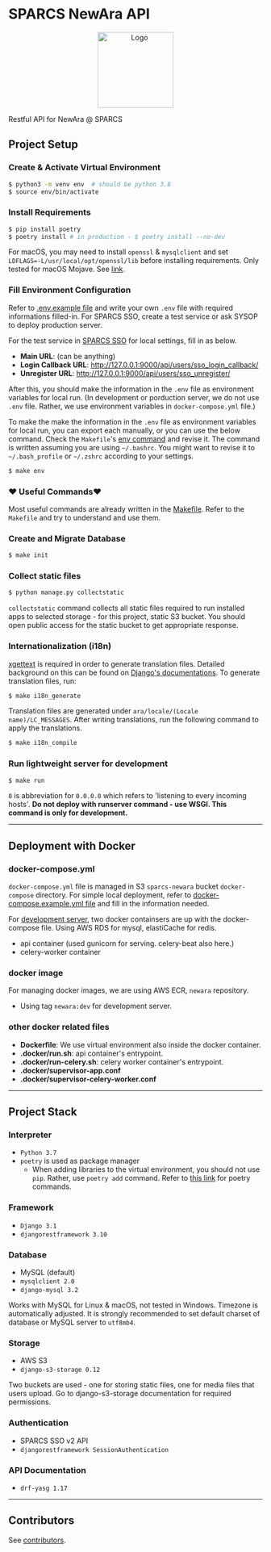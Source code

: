 # SPARCS NewAra API

<p align="center">
  <img src="https://raw.githubusercontent.com/sparcs-kaist/new-ara-web/master/src/assets/Services-Ara.png" alt="Logo" height="150">
</p>

Restful API for NewAra @ SPARCS


## Project Setup

### Create & Activate Virtual Environment

```bash
$ python3 -m venv env  # should be python 3.8
$ source env/bin/activate
```

### Install Requirements

```bash
$ pip install poetry
$ poetry install # in production - $ poetry install --no-dev
```

For macOS, you may need to install `openssl` & `mysqlclient` and set `LDFLAGS=-L/usr/local/opt/openssl/lib` before installing requirements. Only tested for macOS Mojave. See [link](https://stackoverflow.com/questions/50940302/installing-mysql-python-causes-command-clang-failed-with-exit-status-1-on-mac).

### Fill Environment Configuration

Refer to  [.env.example file](https://github.com/sparcs-kaist/new-ara-api/blob/master/.env.example) and write your own `.env` file with required informations filled-in. For SPARCS SSO, create a test service or ask SYSOP to deploy production server.

For the test service in [SPARCS SSO](https://sparcssso.kaist.ac.kr/) for local settings, fill in as below.
- **Main URL**: (can be anything)
- **Login Callback URL**: http://127.0.0.1:9000/api/users/sso_login_callback/
- **Unregister URL**: http://127.0.0.1:9000/api/users/sso_unregister/

After this, you should make the information in the `.env` file as environment variables for local run. (In development or porduction server, we do not use `.env` file. Rather, we use environment variables in `docker-compose.yml` file.)

To make the make the information in the `.env` file as environment variables for local run, you can export each manually, or you can use the below command. Check the `Makefile`'s [env command](https://github.com/sparcs-kaist/new-ara-api/blob/master/Makefile#L32) and revise it. The command is written assuming you are using `~/.bashrc`. You might want to revise it to `~/.bash_profile` or `~/.zshrc` according to your settings.
```bash
$ make env
```

### :heart: Useful Commands:heart:
Most useful commands are already written in the [Makefile](https://github.com/sparcs-kaist/new-ara-api/blob/master/Makefile).
Refer to the `Makefile` and try to understand and use them.

### Create and Migrate Database

```bash
$ make init
```

### Collect static files

```bash
$ python manage.py collectstatic
```

`collectstatic` command collects all static files required to run installed apps to selected storage - for this project, static S3 bucket. You should open public access for the static bucket to get appropriate response.

### Internationalization (i18n)
[xgettext](https://man7.org/linux/man-pages/man1/xgettext.1.html) is required in order to generate translation files.
Detailed background on this can be found on [Django's documentations](https://docs.djangoproject.com/en/3.1/topics/i18n/translation/).
To generate translation files, run:
```bash
$ make i18n_generate
```
Translation files are generated under `ara/locale/(Locale name)/LC_MESSAGES`.
After writing translations, run the following command to apply the translations.
```bash
$ make i18n_compile
```

### Run lightweight server for development

```bash
$ make run
```

`0` is abbreviation for `0.0.0.0` which refers to 'listening to every incoming hosts'. **Do not deploy with runserver command - use WSGI. This command is only for development.**

---

## Deployment with Docker

### docker-compose.yml
`docker-compose.yml` file is managed in S3 `sparcs-newara` bucket `docker-compose` directory. For simple local deployment, refer to [docker-compose.example.yml file](https://github.com/sparcs-kaist/new-ara-api/blob/master/docker-compose.example.yml) and fill in the information needed.

For [development server](https://newara.dev.sparcs.org/), two docker containsers are up with the docker-compose file. Using AWS RDS for mysql, elastiCache for redis.
- api container (used gunicorn for serving. celery-beat also here.)
- celery-worker container

### docker image
For managing docker images, we are using AWS ECR, `newara` repository.
- Using tag `newara:dev` for development server.

### other docker related files
- **Dockerfile**: We use virtual environment also inside the docker container.
- **.docker/run.sh**: api container's entrypoint.
- **.docker/run-celery.sh**: celery worker container's entrypoint.
- **.docker/supervisor-app.conf**
- **.docker/supervisor-celery-worker.conf**

---

## Project Stack

### Interpreter

* `Python 3.7`
* `poetry` is used as package manager
  * When adding libraries to the virtual environment, you should not use `pip`. Rather, use `poetry add` command. Refer to [this link](https://python-poetry.org/docs/cli/) for poetry  commands.

### Framework

* `Django 3.1`
* `djangorestframework 3.10`

### Database

* MySQL (default)
* `mysqlclient 2.0`
* `django-mysql 3.2`

Works with MySQL for Linux & macOS, not tested in Windows. Timezone is automatically adjusted. It is strongly recommended to set default charset of database or MySQL server to `utf8mb4`.

### Storage

* AWS S3
* `django-s3-storage 0.12`

Two buckets are used - one for storing static files, one for media files that users upload. Go to django-s3-storage documentation for required permissions.

### Authentication

* SPARCS SSO v2 API
* `djangorestframework SessionAuthentication`

### API Documentation

* `drf-yasg 1.17`

---

## Contributors

See [contributors](https://github.com/sparcs-kaist/new-ara-api/graphs/contributors).
